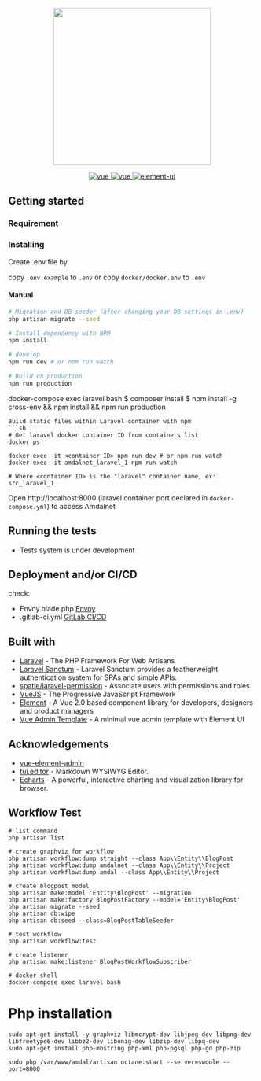 <p align="center">
  <img width="320" src="http://153.92.4.138/amdal_info/img/logo.png">
</p>
<p align="center">
  <a href="https://laravel.com">
    <img src="https://img.shields.io/badge/laravel-7.3-brightgreen.svg" alt="vue">
  </a>
  <a href="https://github.com/vuejs/vue">
    <img src="https://img.shields.io/badge/vue-2.6.10-brightgreen.svg" alt="vue">
  </a>
  <a href="https://github.com/ElemeFE/element">
    <img src="https://img.shields.io/badge/element--ui-2.13.0-brightgreen.svg" alt="element-ui">
  </a>
</p>


## Getting started

### Requirement

### Installing

Create .env file by

copy `.env.example` to `.env`
or
copy `docker/docker.env` to `.env`
#### Manual

```bash
# Migration and DB seeder (after changing your DB settings in .env)
php artisan migrate --seed

# Install dependency with NPM
npm install

# develop
npm run dev # or npm run watch

# Build on production
npm run production
```


docker-compose exec laravel bash
$ composer install
$ npm install -g cross-env && npm install && npm run production
```
Build static files within Laravel container with npm
```sh
# Get laravel docker container ID from containers list
docker ps

docker exec -it <container ID> npm run dev # or npm run watch
docker exec -it amdalnet_laravel_1 npm run watch

# Where <container ID> is the "laravel" container name, ex: src_laravel_1
```
Open http://localhost:8000 (laravel container port declared in `docker-compose.yml`) to access Amdalnet

## Running the tests
* Tests system is under development

## Deployment and/or CI/CD
check:
- Envoy.blade.php [Envoy](https://laravel.com/docs/5.8/envoy)
- .gitlab-ci.yml [GitLab CI/CD](https://about.gitlab.com/product/continuous-integration/)
## Built with
* [Laravel](https://laravel.com/) - The PHP Framework For Web Artisans
* [Laravel Sanctum](https://github.com/laravel/sanctum/) - Laravel Sanctum provides a featherweight authentication system for SPAs and simple APIs.
* [spatie/laravel-permission](https://github.com/spatie/laravel-permission) - Associate users with permissions and roles.
* [VueJS](https://vuejs.org/) - The Progressive JavaScript Framework
* [Element](https://element.eleme.io/) - A  Vue 2.0 based component library for developers, designers and product managers
* [Vue Admin Template](https://github.com/PanJiaChen/vue-admin-template) - A minimal vue admin template with Element UI


## Acknowledgements

* [vue-element-admin](https://panjiachen.github.io/vue-element-admin/#/) 
* [tui.editor](https://github.com/nhnent/tui.editor) - Markdown WYSIWYG Editor.
* [Echarts](http://echarts.apache.org/) - A powerful, interactive charting and visualization library for browser.


## Workflow Test

```
# list command
php artisan list

# create graphviz for workflow 
php artisan workflow:dump straight --class App\\Entity\\BlogPost
php artisan workflow:dump amdalnet --class App\\Entity\\Project
php artisan workflow:dump amdal --class App\\Entity\\Project

# create blogpost model
php artisan make:model 'Entity\BlogPost' --migration
php artisan make:factory BlogPostFactory --model='Entity\BlogPost'
php artisan migrate --seed
php artisan db:wipe
php artisan db:seed --class=BlogPostTableSeeder

# test workflow
php artisan workflow:test

# create listener
php artisan make:listener BlogPostWorkflowSubscriber

# docker shell
docker-compose exec laravel bash
```

# Php installation
```
sudo apt-get install -y graphviz libmcrypt-dev libjpeg-dev libpng-dev libfreetype6-dev libbz2-dev libonig-dev libzip-dev libpq-dev
sudo apt-get install php-mbstring php-xml php-pgsql php-gd php-zip 
```

```
sudo php /var/www/amdal/artisan octane:start --server=swoole --port=8000 
```